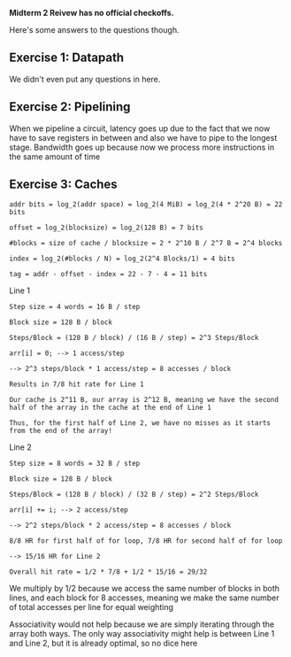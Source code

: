 
**Midterm 2 Reivew has no official checkoffs.**

Here's some answers to the questions though.

## Exercise 1: Datapath

We didn't even put any questions in here.

## Exercise 2: Pipelining

When we pipeline a circuit, latency goes up due to the fact that we now have to
save registers in between and also we have to pipe to the longest stage.
Bandwidth goes up because now we process more instructions in the same amount
of time

## Exercise 3: Caches

```
addr bits = log_2(addr space) = log_2(4 MiB) = log_2(4 * 2^20 B) = 22 bits

offset = log_2(blocksize) = log_2(128 B) = 7 bits

#blocks = size of cache / blocksize = 2 * 2^10 B / 2^7 B = 2^4 blocks

index = log_2(#blocks / N) = log_2(2^4 Blocks/1) = 4 bits

tag = addr - offset - index = 22 - 7 - 4 = 11 bits
```

Line 1

```
Step size = 4 words = 16 B / step

Block size = 128 B / block

Steps/Block = (128 B / block) / (16 B / step) = 2^3 Steps/Block

arr[i] = 0; --> 1 access/step

--> 2^3 steps/block * 1 access/step = 8 accesses / block

Results in 7/8 hit rate for Line 1

Our cache is 2^11 B, our array is 2^12 B, meaning we have the second half of the array in the cache at the end of Line 1

Thus, for the first half of Line 2, we have no misses as it starts from the end of the array!
```

Line 2

```
Step size = 8 words = 32 B / step

Block size = 128 B / block

Steps/Block = (128 B / block) / (32 B / step) = 2^2 Steps/Block

arr[i] += i; --> 2 access/step

--> 2^2 steps/block * 2 access/step = 8 accesses / block

8/8 HR for first half of for loop, 7/8 HR for second half of for loop

--> 15/16 HR for Line 2

Overall hit rate = 1/2 * 7/8 + 1/2 * 15/16 = 29/32
```

We multiply by 1/2 because we access the same number of blocks in both lines, and each block for 8 accesses, meaning we make the same number of total accesses per line for equal weighting

Associativity would not help because we are simply iterating through the array both ways. The only way associativity might help is between Line 1 and Line 2, but it is already optimal, so no dice here

